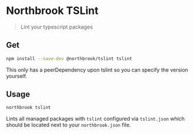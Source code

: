 # Northbrook TSLint

> Lint your typescript packages

## Get

```sh
npm install --save-dev @northbrook/tslint tslint
```

This only has a peerDependency upon tslint so you can specify the version
yourself.

## Usage

```sh
northbrook tslint
```

Lints all managed packages with `tslint` configured via `tslint.json` which should
be located next to your `northbrook.json` file.
